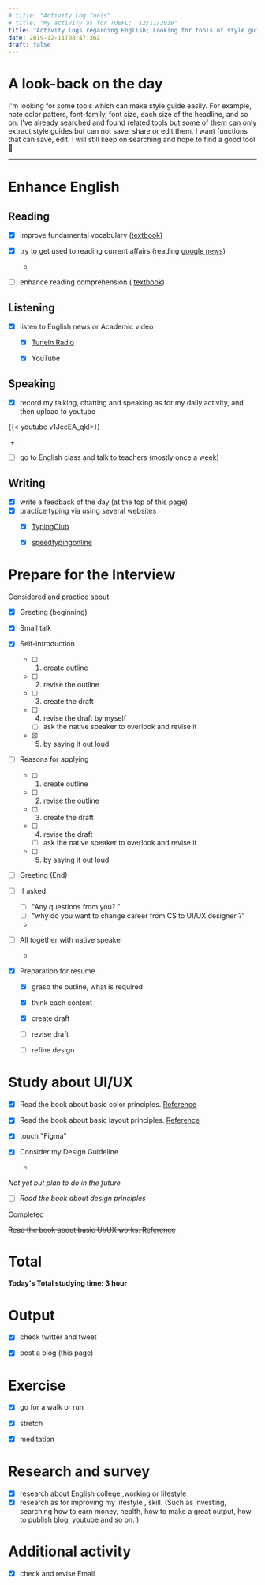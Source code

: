 ```yaml
---
# title: "Activity Log Tools"
# title: "My activity as for TOEFL;  12/11/2019"
title: "Activity logs regarding English; Looking for tools of style guide"
date: 2019-12-11T08:47:36Z
draft: false
---
```


# A look-back on the day

I'm looking for some tools which can make style guide easily. For example, note color patters, font-family, font size, each size of the headline, and so on. I've already searched and found related tools but some of them can only extract style guides but can not save, share or edit them. I want functions that can save, edit. I will still keep on searching and hope to find a good tool 🎃














---



# Enhance English

## Reading

- [x] improve fundamental vocabulary ([textbook](https://www.amazon.co.jp/dp/4010941855/))

- [x] try to get used to reading current affairs (reading [google news](https://news.google.com/))

  +

- [ ] enhance reading  comprehension ( [textbook](https://www.amazon.co.jp/dp/4010323310/))



## Listening

- [x] listen to English news or Academic video 
  - [x] [TuneIn Radio](https://tunein.com)
  - [x] YouTube



## Speaking

- [x] record my talking, chatting and speaking as for my daily activity, and then upload to youtube

{{< youtube v1JccEA_qkI>}}

​	+

- [ ] go to English class and talk to teachers (mostly once a week)

  


## Writing

- [x] write a feedback of the day (at the top of this page)
- [x] practice typing via using several websites
  - [x] [TypingClub](https://www.typingclub.com)
  - [x] [speedtypingonline](https://www.speedtypingonline.com/games/type-the-alphabet.php)







# Prepare for the Interview

Considered and practice about

- [x] Greeting (beginning)

- [x] Small talk

- [x] Self-introduction

  - [ ] 1. create  outline

  - [ ] 2. revise the outline

  - [ ] 3. create the draft 

  - [ ] 4. revise the draft by myself

    - [ ] ask the native speaker to overlook and revise it

  - [x] 5. by saying it out loud

- [ ] Reasons for applying

  - [ ] 1. create  outline

  - [ ] 2. revise the outline

  - [ ] 3. create the draft 

  - [ ] 4. revise the draft

    - [ ] ask the native speaker to overlook and revise it

  - [ ] 5. by saying it out loud

- [ ] Greeting (End)

- [ ] If asked

  - [ ] "Any questions from you? "
  - [ ] "why do you want to change career from CS to UI/UX designer ?"

  +

- [ ] All together with native speaker

  +

- [x] Preparation for resume

  - [x] grasp the outline, what is required

  - [x] think each content

  - [x] create draft

  - [ ] revise draft

  - [ ] refine design

    



# Study about UI/UX

- [x] Read the book about basic color principles. [Reference](https://www.amazon.co.jp/dp/4844367714/)

- [x] Read the book about basic layout principles. [Reference](https://www.amazon.co.jp/dp/B07NYN1681/)

- [x] touch "Figma"

- [x] Consider my Design Guideline

  +

*Not yet but plan to do in the future*

- [ ] *Read the book about design principles*



Completed

~~Read the book about basic UI/UX works. [Reference](https://www.amazon.co.jp/dp/B07PQF8TBW/)~~



# Total

**Today's Total studying time:   3   hour**



# Output

- [x] check twitter and tweet 

- [x] post a blog (this page)

  

# Exercise

- [x] go for a walk or run

- [x] stretch

- [x] meditation

  


# Research and survey

- [x] research about English college ,working or lifestyle
- [x] research as for improving my lifestyle , skill. (Such as investing, searching how to earn money, health, how to make a great output, how to publish blog, youtube and so on. )

# Additional activity

- [x] check and revise Email